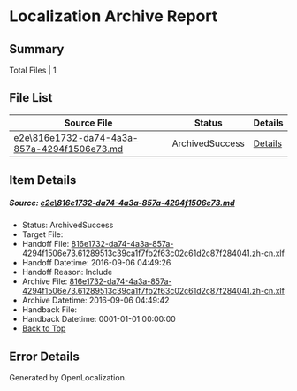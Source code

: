 # <a name='report-top'></a> Localization Archive Report

## Summary
 Total Files | 1

## File List
 Source File | Status | Details 
 ----------- | ------ | ------- 
 [e2e\816e1732-da74-4a3a-857a-4294f1506e73.md](https://github.com/OpenLocalizationTestOrg/ol-test0/blob/a51c2cf6e92029440d4b6cb280691d62e146e578/e2e/816e1732-da74-4a3a-857a-4294f1506e73.md) | ArchivedSuccess | [Details](#5ffaecfd7674aa1af53471a30c6299b322c7dbdc1)

## Item Details
##### <a name='5ffaecfd7674aa1af53471a30c6299b322c7dbdc1'></a> Source: [e2e\816e1732-da74-4a3a-857a-4294f1506e73.md](https://github.com/OpenLocalizationTestOrg/ol-test0/blob/a51c2cf6e92029440d4b6cb280691d62e146e578/e2e/816e1732-da74-4a3a-857a-4294f1506e73.md)
* Status: ArchivedSuccess
* Target File: 
* Handoff File: [816e1732-da74-4a3a-857a-4294f1506e73.61289513c39ca1f7fb2f63c02c61d2c87f284041.zh-cn.xlf](https://github.com/OpenLocalizationTestOrg/ol-test0-handoff/blob/9744d0c32f62107207f77d1eca8c462a00571c58/ol-handoff/OpenLocalizationTestOrg/ol-test0-zhcn/ci/ht/816e1732-da74-4a3a-857a-4294f1506e73.61289513c39ca1f7fb2f63c02c61d2c87f284041.zh-cn.xlf)
* Handoff Datetime: 2016-09-06 04:49:26
* Handoff Reason: Include
* Archive File: [816e1732-da74-4a3a-857a-4294f1506e73.61289513c39ca1f7fb2f63c02c61d2c87f284041.zh-cn.xlf](https://github.com/OpenLocalizationTestOrg/ol-test0-handoff/blob/be4ca9c42d820741a05ded3e93ba9909d848196b/ol-archive/OpenLocalizationTestOrg/ol-test0-zhcn/ci/ht/816e1732-da74-4a3a-857a-4294f1506e73.61289513c39ca1f7fb2f63c02c61d2c87f284041.zh-cn.xlf)
* Archive Datetime: 2016-09-06 04:49:42
* Handback File: 
* Handback Datetime: 0001-01-01 00:00:00
* [Back to Top](#report-top)


## Error Details

Generated by OpenLocalization.
